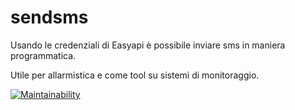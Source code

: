 # sendsms

Usando le credenziali di Easyapi è possibile inviare sms in maniera programmatica.

Utile per allarmistica e come tool su sistemi di monitoraggio.

[![Maintainability](https://api.codeclimate.com/v1/badges/01f678c85b15e3f79d67/maintainability)](https://codeclimate.com/github/axamon/sendsms/maintainability)
